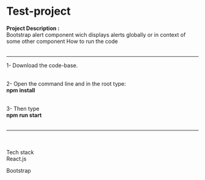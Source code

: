 # Test-project
<b>Project Description :</b> <br>
Bootstrap alert component wich displays alerts globally or in context of some other component
How to run the code <br><br> <hr>
1- Download the code-base.<br><br>

2- Open the command line and in the root type:<br> <b>npm install</b><br><br>

3- Then type<br> <b> npm run start</b><br><br>
<hr> <br><br>
Tech stack<br>
React.js<br>

Bootstrap<br>





